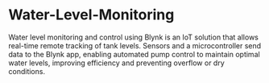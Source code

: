 # Water-Level-Monitoring
Water level monitoring and control using Blynk is an IoT solution that allows real-time remote tracking of tank levels. Sensors and a microcontroller send data to the Blynk app, enabling automated pump control to maintain optimal water levels, improving efficiency and preventing overflow or dry conditions.
